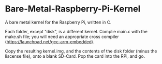 Bare-Metal-Raspberry-Pi-Kernel
==============================

A bare metal kernel for the Raspberry Pi, written in C.

Each folder, except "disk", is a different kernel.
Complie main.c with the make.sh file; you will need an appropriate cross compiler (https://launchpad.net/gcc-arm-embedded).

Copy the resulting kernel.img, and the contents of the disk folder (minus the liscense file), onto a blank SD-Card.
Pop the card into the RPI, and go.
